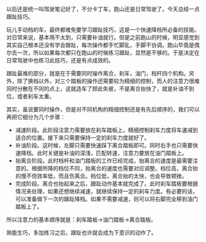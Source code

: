 以后还是统一叫驾驶笔记好了，不分卡丁车，跑山还是日常驾驶了。今天总结一点跟趾技巧。

玩儿手动档的车，最终都难免要学习跟趾技巧，这是一个快速降档所必备的技能。对日常来说，基本用不太到，只需要补油就行。但是之前跑山的时候，明显感觉到其实自己根本还没有学会跟趾，每次操作都手忙脚乱，手脚不协调。跑山毕竟是偶尔去一次，所以如果每次都只在跑山的时候练习跟趾，显然是不够的。于是决定在日常驾驶中也练习此技巧，还是有点成效的。

跟趾最难的部分，就是在于需要同时操作离合，刹车，油门，档杆四个机构。另外，除了换档以外，对三个踏板的操作还需要较为精细的控制，而人的注意力很难同时分散在不同的点上，这就造车了顾此失彼，不是离合抬快了，就是补油不到位，或者刹车太重。

其实，虽说要同时操作，但是对不同机构的精细控制还是有先后顺序的，我们可以再把它细分为几个步骤：

* 减速阶段。此阶段注意力需要放在刹车踏板上，精细控制刹车力度将车速减到适合的位置。接下来只需要保持一定的刹车力度就好了。
* 补油阶段。这时候，左脚只需要快速踩下离合踏板即可。同时右手也只需要快速降档。此时关键是补油的深浅，匹配转速，注意力要放在油门踏板上。
* 抬离合阶段。此时档杆和油门踏板的工作已经完成，抬离合的速度是最需要注意的。根据所降的档位不同，抬离合的速度也需要对应调整。档位高，离合抬的慢不但效率低，而且伤离合。档位低，离合抬的太快，也会导致顿挫。
* 完成阶段。离合也抬起来之后，跟趾动作基本就完成了。此时刹车踏板要根据情况来处理，如果还想继续减速，就继续保持一定的刹车力度。有必要的话，可以准备做下一次的跟趾降档。如果不需要减速，则可以将右脚完全移到油门踏板上了。

所以注意力的基本顺序就是：刹车踏板-&gt;油门踏板-&gt;离合踏板。

熟能生巧，多加练习之后，跟趾也许就会成为下意识的动作了。
